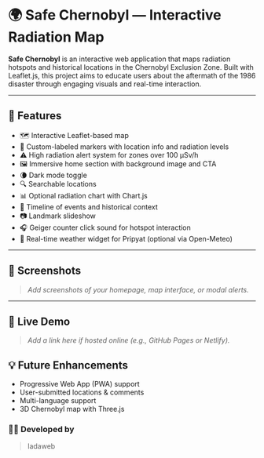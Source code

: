 # 🌍 Safe Chernobyl — Interactive Radiation Map

**Safe Chernobyl** is an interactive web application that maps radiation hotspots and historical locations in the Chernobyl Exclusion Zone. Built with Leaflet.js, this project aims to educate users about the aftermath of the 1986 disaster through engaging visuals and real-time interaction.

---

## 🚀 Features

- 🗺️ Interactive Leaflet-based map
- 📍 Custom-labeled markers with location info and radiation levels
- ⚠️ High radiation alert system for zones over 100 µSv/h
- 🖼️ Immersive home section with background image and CTA
- 🌘 Dark mode toggle
- 🔍 Searchable locations
- 📊 Optional radiation chart with Chart.js
- 🧭 Timeline of events and historical context
- 📷 Landmark slideshow
- 🎧 Geiger counter click sound for hotspot interaction
- 📡 Real-time weather widget for Pripyat (optional via Open-Meteo)

---

## 📸 Screenshots

> _Add screenshots of your homepage, map interface, or modal alerts._

---

## 📡 Live Demo

> _Add a link here if hosted online (e.g., GitHub Pages or Netlify)._

## 💡 Future Enhancements

- Progressive Web App (PWA) support
- User-submitted locations & comments
- Multi-language support
- 3D Chernobyl map with Three.js

### 👩‍💻 Developed by

> ladaweb

